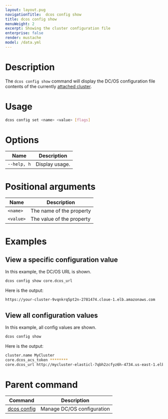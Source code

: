 ```yaml
---
layout: layout.pug
navigationTitle:  dcos config show
title: dcos config show
menuWeight: 2
excerpt: Showing the cluster configuration file
enterprise: false
render: mustache
model: /data.yml
---
```


# Description

The `dcos config show` command will display the DC/OS configuration file contents of the currently [attached cluster](/1.13/cli/command-reference/dcos-cluster/dcos-cluster-attach/).

# Usage

```bash
dcos config set <name> <value> [flags]
```
# Options

| Name |  Description |
|---------|-------------|
| `--help, h`   |   Display usage. |

# Positional arguments

| Name |  Description |
|---------|-------------|
| `<name>`   |  The name of the property |
| `<value>` | The value of the property |



# Examples

## View a specific configuration value

In this example, the DC/OS URL is shown.

```bash
dcos config show core.dcos_url
```

Here is the output:

```bash
https://your-cluster-9vqnkrq5pt2n-2781474.cloue-1.elb.amazonaws.com
```

## View all configuration values

In this example, all config values are shown.

```bash
dcos config show
```

Here is the output:

```bash
cluster.name MyCluster
core.dcos_acs_token ********
core.dcos_url http://mycluster-elasticl-7qbh2zcfyz6h-4734.us-east-1.elb.amazonaws.com
```

# Parent command

| Command | Description |
|---------|-------------|
| [dcos config](/1.13/cli/command-reference/dcos-config/) |  Manage DC/OS configuration |
